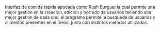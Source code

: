 Interfaz de comida rápida apodada como Rush Burguer la cual permite una mejor gestión en la creacion, edicion y borrado de usuarios teniendo una mejor gestion de cada uno, el programa permite la busqueda de usuarios y alimentos presentes en el menú, junto con distintos metodos utilizados.
